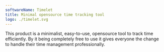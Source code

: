 ```yaml
---
softwareName: Timelet
title: Minimal opensource time tracking tool
logo: ./timelet.svg
---
```


This product is a minimalist, easy-to-use, opensource tool to track time efficiently. By it being completely free to use it gives everyone the change to handle their time management professionally.
